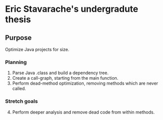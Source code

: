 # Eric Stavarache's undergradute thesis

## Purpose
Optimize Java projects for size.

### Planning
1. Parse Java .class and build a dependency tree.
2. Create a call-graph, starting from the main function.
3. Perform dead-method optimization, removing methods which are never called.
### Stretch goals
4. Perform deeper analysis and remove dead code from within methods.